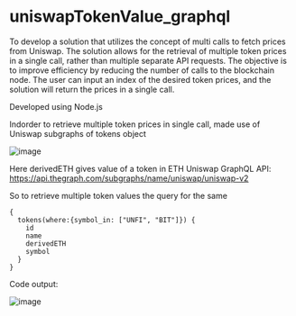 # uniswapTokenValue_graphql

To develop a solution that utilizes the concept of multi calls to fetch prices from Uniswap. The solution allows for the retrieval of multiple token prices in a single call, rather than multiple separate API requests. The objective is to improve efficiency by reducing the number of calls to the blockchain node. The user can input an index of the desired token prices, and the solution will return the prices in a single call.

Developed using Node.js

Indorder to retrieve multiple token prices in single call, made use of Uniswap subgraphs of tokens object

![image](https://user-images.githubusercontent.com/59253577/217344683-f2f84a52-9394-44e0-bcce-df93846edf10.png)

Here derivedETH gives value of a token in ETH
Uniswap GraphQL API: https://api.thegraph.com/subgraphs/name/uniswap/uniswap-v2

So to retrieve multiple token values the query for the same

```
{
  tokens(where:{symbol_in: ["UNFI", "BIT"]}) {
    id
    name
    derivedETH
    symbol
  }
}
```

Code output:

![image](https://user-images.githubusercontent.com/59253577/217346124-ede7b9fc-bb69-4964-b59d-943ee0ae5bd0.png)
